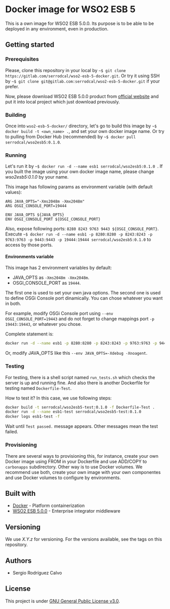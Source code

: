 # Docker image for WSO2 ESB 5

This is a own image for WSO2 ESB 5.0.0. Its purpose is to be able to be deployed in any environment, even in production.

## Getting started

### Prerequisites

Please, clone this repository in your local by `~$ git clone https://gitlab.com/serrodcal/wso2-esb-5-docker.git`. Or try it using SSH by `~$ git clone git@gitlab.com:serrodcal/wso2-esb-5-docker.git` if your prefer.

Now, please download WSO2 ESB 5.0.0 product from [official website](https://wso2.com/integration/previous-releases) and put it into local project which just download previously.

### Building

Once into `wso2-esb-5-docker/` directory, let's go to build this image by `~$ docker build -t <own_name> .`, and set your own docker image name. Or try to pulling from Docker Hub (recommended) by `~$ docker pull serrodcal/wso2esb5:0.1.0`.

### Running

Let's run it by `~$ docker run -d --name esb1 serrodcal/wso2esb5:0.1.0 `. If you built the image using your own docker image name, please change _wso2esb5:0.1.0_ by your name.

This image has following params as environment variable (with default values): 

```
ARG JAVA_OPTS="-Xms2048m -Xmx2048m"
ARG OSGI_CONSOLE_PORT=19444

ENV JAVA_OPTS ${JAVA_OPTS}
ENV OSGI_CONSOLE_PORT ${OSGI_CONSOLE_PORT}
```

Also, expose following ports: `8280 8243 9763 9443 ${OSGI_CONSOLE_PORT}`. Execute `~$ docker run -d --name esb1 -p 8280:8280 -p 8243:8243 -p 9763:9763 -p 9443:9443 -p 19444:19444 serrodcal/wso2esb5:0.1.0` to access by those ports.

#### Environments variable

This image has 2 environment variables by default:

* JAVA_OPTS as `-Xms2048m -Xmx2048m`.
* OSGI_CONSOLE_PORT as `19444`.

The first one is used to set your own java options. The second one is used to define OSGi Console port dinamically. You can chose whatever you want in both.

For example, modify OSGi Console port using `--env OSGI_CONSOLE_PORT=19443` and do not forget to change mappings port `-p 19443:19443`, or whatever you chose.

Complete statement is:

```bash
docker run -d --name esb1 -p 8280:8280 -p 8243:8243 -p 9763:9763 -p 9443:9443 -p 19443:19443 --env OSGI_CONSOLE_PORT=19443 serrodcal/wso2esb5:0.1.0
```

Or, modify JAVA_OPTS like this `--env JAVA_OPTS=-Xdebug -Xnoagent`.

### Testing

For testing, there is a shell script named `run_tests.sh` which checks the server is up and running fine. And also there is another Dockerfile for testing named `Dockerfile-Test`.

How to test it? In this case, we use following steps:

```bash
docker build -t serrodcal/wso2esb5-test:0.1.0 -f Dockerfile-Test .
docker run -d --name esb1-test serrodcal/wso2esb5-test:0.1.0
docker logs esb1-test -f
```

Wait until `Test passed.` message appears. Other messages mean the test failed.


### Provisioning

There are several ways to provisioning this, for instance, create your own Docker image using FROM in your Dockerfile and use ADD/COPY to `carbonapps` subdirectory. Other way is to use Docker volumes. We recommend use both, create your own image with your own componentes and use Docker volumes to configure by environments.

## Built with

* [Docker](https://www.docker.com/) - Platform containerization
* [WSO2 ESB 5.0.0](https://wso2.com/) - Enterprise integrator middleware

## Versioning

We use _X.Y.z_ for versioning. For the versions available, see the tags on this repository.

## Authors

* Sergio Rodríguez Calvo

## License

This project is under [GNU General Public License v3.0](https://github.com/serrodcal/wso2-esb-5-docker/blob/master/LICENSE).
